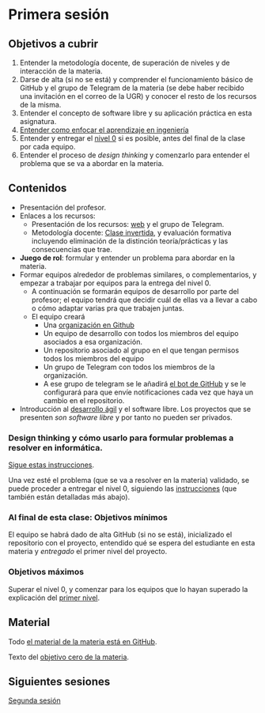 # Primera sesión

## Objetivos a cubrir

1. Entender la metodología docente, de superación de niveles y de interacción de la materia.
2. Darse de alta (si no se está) y comprender el funcionamiento básico de GitHub
   y el grupo de Telegram de la materia (se debe haber recibido una
   invitación en el correo de la UGR) y conocer el resto de los recursos de la
   misma.
2. Entender el concepto de software libre y su aplicación práctica en esta asignatura.
3. [Entender como enfocar el aprendizaje en ingeniería](https://www.youtube.com/watch?v=HLXrAdK1iZ4)
4. Entender y entregar el
   [nivel
   0](http://jj.github.io/MPDA-IS/doc/0.Repositorio) si es posible,
   antes del final de la clase por cada equipo.
5. Entender el proceso de *design thinking* y comenzarlo para entender
   el problema que se va a abordar en la materia.

## Contenidos

* Presentación del profesor.
* Enlaces a los recursos:
  * Presentación de los recursos: [web](http://jj.github.io/MPDA-IS) y
  el grupo de Telegram.
  * Metodología docente:
  [Clase invertida](http://www.tecnologiasparalaeducacion.es/la-clase-inversa-flip-classroom-tecnologias/), y evaluación formativa
  incluyendo eliminación de la distinción teoría/prácticas y las
  consecuencias que trae.
* **Juego de rol**: formular y entender un problema para abordar en la materia.
* Formar equipos alrededor de problemas similares, o complementarios, y empezar
  a trabajar por equipos para la entrega del nivel 0.
  * A continuación se formarán equipos de desarrollo por parte del profesor; el
    equipo tendrá que decidir cuál de ellas va a llevar a cabo o cómo adaptar
    varias pra que trabajen juntas.
  * El equipo creará
    * Una [organización en
      Github](https://docs.github.com/en/organizations/collaborating-with-groups-in-organizations)
    * Un equipo de desarrollo con todos los miembros del equipo asociados a esa
      organización.
    * Un repositorio asociado al grupo en el que tengan permisos todos los
      miembros del equipo
    * Un grupo de Telegram con todos los miembros de la organización.
    * A ese grupo de telegram se le añadirá [el bot de
      GitHub](https://t.me/GitHubBot) y se le configurará para que envíe
      notificaciones cada vez que haya un cambio en el repositorio.
* Introducción al [desarrollo ágil](https://jj.github.io/IV/preso/agil.html) y el software libre. Los proyectos que se
  presenten *son software libre* y por tanto no pueden ser privados.

### Design thinking y cómo usarlo para formular problemas a resolver en informática.

[Sigue estas instrucciones](http://jj.github.io/MPDA-IS/doc/actividades/juego-rol-design-thinking).


Una vez esté el problema (que se va a resolver en la materia) validado, se puede proceder a entregar el
nivel 0, siguiendo las
[instrucciones](http://jj.github.io/MPDA-IS/doc/0.Repositorio)
(que también están detalladas más abajo).

### Al final de esta clase: Objetivos mínimos

El equipo se habrá dado de alta GitHub (si no se está), inicializado el repositorio con el
proyecto, entendido qué se espera del estudiante en esta materia y *entregado*
el primer nivel del proyecto.

### Objetivos máximos

Superar el nivel 0, y comenzar para los equipos que lo hayan superado la
explicación del [primer nivel](http://jj.github.io/MPDA-IS/doc/1.Planificacion).

## Material

Todo [el material de la materia está en GitHub](http://jj.github.io/MPDA-IS).

Texto del [objetivo cero de la
materia](http://jj.github.io/MPDA-IS/doc/0.Repositorio).

## Siguientes sesiones

[Segunda sesión](02.md)

